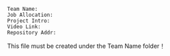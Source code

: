 ```
Team Name:
Job Allocation:
Project Intro:
Video Link:
Repository Addr:
```

This file must be created under the Team Name folder！
